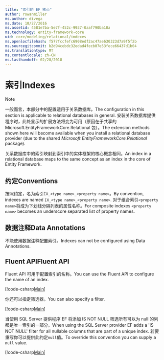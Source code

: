 ```yaml
---
title: "索引的 EF 核心"
author: rowanmiller
ms.author: divega
ms.date: 10/27/2016
ms.assetid: 4581e7ba-5e7f-452c-9937-0aaf790ba10a
ms.technology: entity-framework-core
uid: core/modeling/relational/indexes
ms.openlocfilehash: f577fccfefc6908edf2ac47ae630323d7a9f5f2b
ms.sourcegitcommit: b2d94cebdc32edad4fecb07e53fece66437d1b04
ms.translationtype: MT
ms.contentlocale: zh-CN
ms.lasthandoff: 02/28/2018
---
```

# <a name="indexes"></a><span data-ttu-id="96dd5-102">索引</span><span class="sxs-lookup"><span data-stu-id="96dd5-102">Indexes</span></span>

> [!NOTE]  
> <span data-ttu-id="96dd5-103">一般而言，本部分中的配置适用于关系数据库。</span><span class="sxs-lookup"><span data-stu-id="96dd5-103">The configuration in this section is applicable to relational databases in general.</span></span> <span data-ttu-id="96dd5-104">安装关系数据库提供程序时，此处显示的扩展方法将变为可用（原因在于共享的 Microsoft.EntityFrameworkCore.Relational 包）。</span><span class="sxs-lookup"><span data-stu-id="96dd5-104">The extension methods shown here will become available when you install a relational database provider (due to the shared *Microsoft.EntityFrameworkCore.Relational* package).</span></span>

<span data-ttu-id="96dd5-105">关系数据库中的索引映射到索引中的实体框架的核心概念相同。</span><span class="sxs-lookup"><span data-stu-id="96dd5-105">An index in a relational database maps to the same concept as an index in the core of Entity Framework.</span></span>

## <a name="conventions"></a><span data-ttu-id="96dd5-106">约定</span><span class="sxs-lookup"><span data-stu-id="96dd5-106">Conventions</span></span>

<span data-ttu-id="96dd5-107">按照约定，名为索引`IX_<type name>_<property name>`。</span><span class="sxs-lookup"><span data-stu-id="96dd5-107">By convention, indexes are named `IX_<type name>_<property name>`.</span></span> <span data-ttu-id="96dd5-108">对于组合索引`<property name>`将成为下划线分隔列表的属性名称。</span><span class="sxs-lookup"><span data-stu-id="96dd5-108">For composite indexes `<property name>` becomes an underscore separated list of property names.</span></span>

## <a name="data-annotations"></a><span data-ttu-id="96dd5-109">数据注释</span><span class="sxs-lookup"><span data-stu-id="96dd5-109">Data Annotations</span></span>

<span data-ttu-id="96dd5-110">不能使用数据注释配置索引。</span><span class="sxs-lookup"><span data-stu-id="96dd5-110">Indexes can not be configured using Data Annotations.</span></span>

## <a name="fluent-api"></a><span data-ttu-id="96dd5-111">Fluent API</span><span class="sxs-lookup"><span data-stu-id="96dd5-111">Fluent API</span></span>

<span data-ttu-id="96dd5-112">Fluent API 可用于配置索引的名称。</span><span class="sxs-lookup"><span data-stu-id="96dd5-112">You can use the Fluent API to configure the name of an index.</span></span>

[!code-csharp[Main](../../../../samples/core/Modeling/FluentAPI/Samples/Relational/IndexName.cs?name=Model&highlight=9)]

<span data-ttu-id="96dd5-113">你还可以指定筛选器。</span><span class="sxs-lookup"><span data-stu-id="96dd5-113">You can also specify a filter.</span></span>

[!code-csharp[Main](../../../../samples/core/Modeling/FluentAPI/Samples/Relational/IndexFilter.cs?name=Model&highlight=9)]

<span data-ttu-id="96dd5-114">当使用 SQL Server 提供程序 EF 将添加 IS NOT NULL 筛选所有可以为 null 的列都是唯一索引的一部分。</span><span class="sxs-lookup"><span data-stu-id="96dd5-114">When using the SQL Server provider EF adds a 'IS NOT NULL' filter for all nullable columns that are part of a unique index.</span></span> <span data-ttu-id="96dd5-115">若要重写你可以提供此约定`null`值。</span><span class="sxs-lookup"><span data-stu-id="96dd5-115">To override this convention you can supply a `null` value.</span></span>

[!code-csharp[Main](../../../../samples/core/Modeling/FluentAPI/Samples/Relational/IndexNoFilter.cs?name=Model&highlight=10)]

